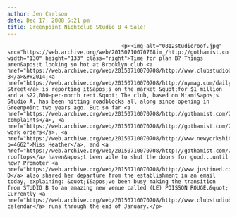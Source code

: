 ```yaml
---
author: Jen Carlson
date: Dec 17, 2008 5:21 pm
title: Greenpoint Nightclub Studio B 4 Sale!
---
```


	
										<p><img alt="0812studioroof.jpg" src="https://web.archive.org/web/20150710070708im_/http://gothamist.com/attachments/arts_jen/0812studioroof.jpg" width="130" height="133" class="right">Time for plan B? Things aren&apos;t looking so hot at Brooklyn club <a href="https://web.archive.org/web/20150710070708/http://www.clubstudiob.com/">Studio B</a>&#x2014;<a href="https://web.archive.org/web/20150710070708/http://nymag.com/daily/food/2008/12/for_sale_dolce_vita_studio_b_a.html">Grub Street</a> is reporting it&apos;s on the market &quot;for $1 million and a $22,000-per-month rent.&quot; The club, based on Miami&apos;s Studio A, has been hitting roadblocks all along since opening in Greenpoint two years ago. But so far <a href="https://web.archive.org/web/20150710070708/http://gothamist.com/2008/07/29/studio_b_2.php">neighbor complaints</a>, <a href="https://web.archive.org/web/20150710070708/http://gothamist.com/2008/04/28/studio_b_1.php">stop work orders</a>, <a href="https://web.archive.org/web/20150710070708/http://www.newyorkshitty.com/?p=4662">Miss Heather</a>, and <a href="https://web.archive.org/web/20150710070708/http://gothamist.com/2008/04/24/bartops.php">illegal rooftops</a> haven&apos;t been able to shut the doors for good...until now? Promoter <a href="https://web.archive.org/web/20150710070708/http://www.justined.com/">Justine D</a> also shared her departure from the establishment in an email today, explaining: &quot;I&apos;ve been busy making the transition from STUDIO B to an amazing new venue called (LE) POISSON ROUGE.&quot; Currently <a href="https://web.archive.org/web/20150710070708/http://www.clubstudiob.com/calendar.html">their calendar</a> runs through the end of January.</p>					
										
									
				